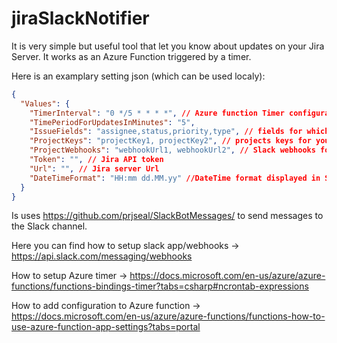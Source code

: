 # jiraSlackNotifier
It is very simple but useful tool that let you know about updates on your Jira Server.
It works as an Azure Function triggered by a timer.

Here is an examplary setting json (which can be used localy): 

```json
{
  "Values": {
    "TimerInterval": "0 */5 * * * *", // Azure function Timer configuration
    "TimePeriodForUpdatesInMinutes": "5",
    "IssueFields": "assignee,status,priority,type", // fields for which you want to have updates. Comments are included by default.
    "ProjectKeys": "projectKey1, projectKey2", // projects keys for you want to have updates. It is useful when you wiltiple projects on the same server.
    "ProjectWebhooks": "webhookUrl1, webhookUrl2", // Slack webhooks for which you want to get updates. Each webhook corresponds to each project.
    "Token": "", // Jira API token
    "Url": "", // Jira server Url
    "DateTimeFormat": "HH:mm dd.MM.yy" //DateTime format displayed in Slack messages
  }
}
```

Is uses https://github.com/prjseal/SlackBotMessages/ to send messages to the Slack channel.

Here you can find how to setup slack app/webhooks -> https://api.slack.com/messaging/webhooks

How to setup Azure timer -> https://docs.microsoft.com/en-us/azure/azure-functions/functions-bindings-timer?tabs=csharp#ncrontab-expressions

How to add configuration to Azure function -> https://docs.microsoft.com/en-us/azure/azure-functions/functions-how-to-use-azure-function-app-settings?tabs=portal
